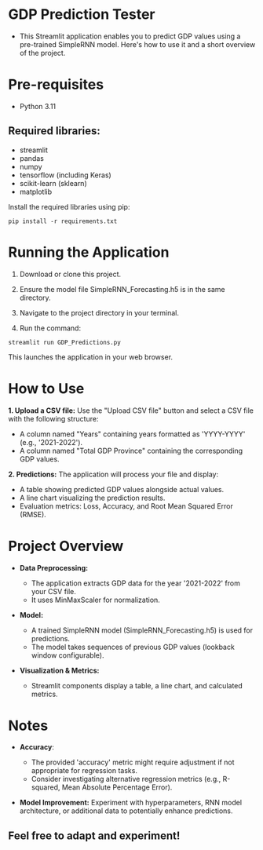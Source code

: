 # GDP Prediction Tester
- This Streamlit application enables you to predict GDP values using a pre-trained SimpleRNN model. Here's how to use it and a short overview of the project.

# Pre-requisites
- Python 3.11
## Required libraries:
- streamlit
- pandas
- numpy
- tensorflow (including Keras)
- scikit-learn (sklearn)
- matplotlib

Install the required libraries using pip:
```
pip install -r requirements.txt
```

# Running the Application
1. Download or clone this project.

2. Ensure the model file SimpleRNN_Forecasting.h5 is in the same directory.

3. Navigate to the project directory in your terminal.

4. Run the command:

```
streamlit run GDP_Predictions.py 
```

This launches the application in your web browser.

# How to Use
**1.  Upload a CSV file:** Use the "Upload CSV file" button and select a CSV file with the following structure:

- A column named "Years" containing years formatted as 'YYYY-YYYY' (e.g., '2021-2022').
- A column named "Total GDP Province" containing the corresponding GDP values.

**2. Predictions:** The application will process your file and display:

- A table showing predicted GDP values alongside actual values.
- A line chart visualizing the prediction results.
- Evaluation metrics: Loss, Accuracy, and Root Mean Squared Error (RMSE).

# Project Overview
- **Data Preprocessing:**

    - The application extracts GDP data for the year '2021-2022' from your CSV file.
    - It uses MinMaxScaler for normalization.

- **Model:**

    - A trained SimpleRNN model (SimpleRNN_Forecasting.h5) is used for predictions.
    - The model takes sequences of previous GDP values (lookback window configurable).

- **Visualization & Metrics:**

    - Streamlit components display a table, a line chart, and calculated metrics.

# Notes

- **Accuracy**:

    - The provided 'accuracy' metric might require adjustment if not appropriate for regression tasks.
    - Consider investigating alternative regression metrics (e.g., R-squared, Mean Absolute Percentage Error).


- **Model Improvement:** Experiment with hyperparameters, RNN model architecture, or additional data to potentially enhance predictions.


## Feel free to adapt and experiment!